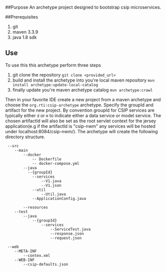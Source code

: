 ##Purpose
An archetype project designed to bootstrap csip microservices.

##Prerequisites 
1. git
2. maven 3.3.9
3. java 1.8 sdk
## Use
To use this this archetype perform three steps
1. git clone the repository `git clone <provided_url>`
2. build and install the archetype into you're local maven repository `mvn install archetype:update-local-catalog`
3. finally update you're maven archetype catalog `mvn archetype:crawl`

Then in your favorite IDE create a new project from a maven archetype and choose the `org.rti:csip-archetype` archetype.
Specify the groupId and artifact for the new project. By convention groupId for CSIP services are typically either `d` or `m`
to indicate either a data service or model service. The chosen artifactId will also be set as the root servlet context for the jersey
application(e.g if the artifactId is "csip-nwm"  any services will be hosted under localhost:8084/csip-nwm/).
The archetype will create the following directory structure.
```
 --src
    --main
        --docker
            -- Dockerfile
            -- docker-compose.yml
        --java
          --{groupId}
            --services
                --V1.java
                --V1.json    
            --util
                --Util.java
            --ApplicationConfig.java
            
        --resources
    --test
        --java
            --{groupId}
                --services
                    --ServiceTest.java
                    --response.json
                    --request.json
 
 --web
    --META-INF
        --contex.xml
    --WEB-INF
        --csip-defaults.json
```